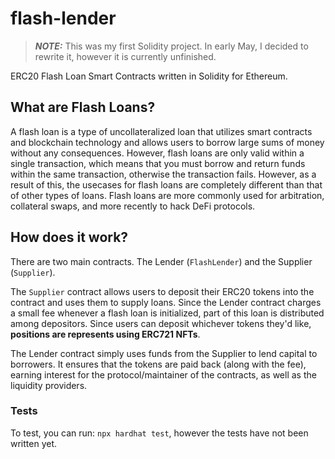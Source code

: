 # flash-lender

> **_NOTE:_** This was my first Solidity project. In early May, I decided to rewrite it, however it is currently unfinished.

ERC20 Flash Loan Smart Contracts written in Solidity for Ethereum.

## What are Flash Loans?

A flash loan is a type of uncollateralized loan that utilizes smart contracts and blockchain technology and allows users to borrow large sums of money without any consequences. However, flash loans are only valid within a single transaction, which means that you must borrow and return funds within the same transaction, otherwise the transaction fails. However, as a result of this, the usecases for flash loans are completely different than that of other types of loans. Flash loans are more commonly used for arbitration, collateral swaps, and more recently to hack DeFi protocols. 

## How does it work?

There are two main contracts. The Lender (`FlashLender`) and the Supplier (`Supplier`).

The `Supplier` contract allows users to deposit their ERC20 tokens into the contract and uses them to supply loans. Since the Lender contract charges a small fee whenever a flash loan is initialized, part of this loan is distributed among depositors. Since users can deposit whichever tokens they'd like, **positions are represents using ERC721 NFTs**.

The Lender contract simply uses funds from the Supplier to lend capital to borrowers. It ensures that the tokens are paid back (along with the fee), earning interest for the protocol/maintainer of the contracts, as well as the liquidity providers.

### Tests

To test, you can run: `npx hardhat test`, however the tests have not been written yet.
